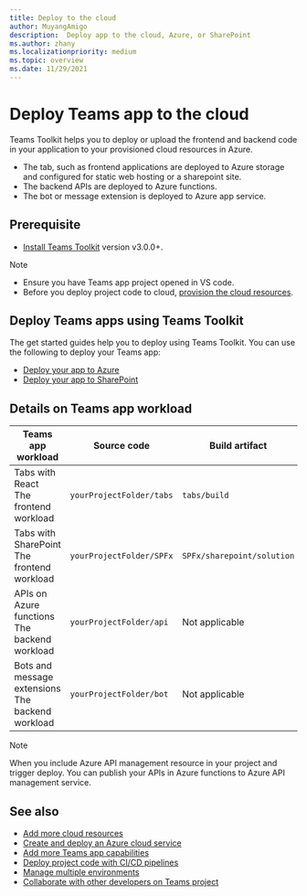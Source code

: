 ```yaml
---
title: Deploy to the cloud
author: MuyangAmigo
description:  Deploy app to the cloud, Azure, or SharePoint
ms.author: zhany
ms.localizationpriority: medium
ms.topic: overview
ms.date: 11/29/2021
---
```


# Deploy Teams app to the cloud

Teams Toolkit helps you to deploy or upload the frontend and backend code in your application to your provisioned cloud resources in Azure.

* The tab, such as frontend applications are deployed to Azure storage and configured for static web hosting or a sharepoint site.
* The backend APIs are deployed to Azure functions.
* The bot or message extension is deployed to Azure app service.

## Prerequisite

* [Install Teams Toolkit](https://marketplace.visualstudio.com/items?itemName=TeamsDevApp.ms-teams-vscode-extension) version v3.0.0+.

> [!NOTE]
>
> * Ensure you have Teams app project opened in VS code.
> * Before you deploy project code to cloud, [provision the cloud resources](provision.md).

## Deploy Teams apps using Teams Toolkit

The get started guides help you to deploy using Teams Toolkit. You can use the following to deploy your Teams app:

* [Deploy your app to Azure](/microsoftteams/platform/sbs-gs-javascript?tabs=vscode%2Cvsc%2Cviscode%2Cvcode&tutorial-step=8&branch)
* [Deploy your app to SharePoint](/microsoftteams/platform/sbs-gs-spfx?tabs=vscode%2Cviscode&tutorial-step=4&branch)

## Details on Teams app workload

| Teams app workload | Source code | Build artifact| Target resource |
|-------------|----------|---------------|---------------|
|Tabs with React </br> The frontend workload| `yourProjectFolder/tabs`| `tabs/build` |Azure storage |
|Tabs with SharePoint </br> The frontend workload | `yourProjectFolder/SPFx`| `SPFx/sharepoint/solution` |SharePoint app catalog |
|APIs on Azure functions </br> The backend workload | `yourProjectFolder/api`| Not applicable |Azure functions |
|Bots and message extensions </br> The backend workload | `yourProjectFolder/bot` | Not applicable | Azure app service |

> [!NOTE]
> When you include Azure API management resource in your project and trigger deploy. You can publish your APIs in Azure functions to Azure API management service.

## See also

* [Add more cloud resources](add-resource.md)
* [Create and deploy an Azure cloud service](/azure/cloud-services/cloud-services-how-to-create-deploy-portal)
* [Add more Teams app capabilities](add-capability.md)
* [Deploy project code with CI/CD pipelines](use-CICD-template.md)
* [Manage multiple environments](TeamsFx-multi-env.md)
* [Collaborate with other developers on Teams project](TeamsFx-collaboration.md)
